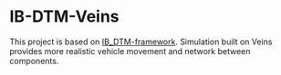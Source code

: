 # IB-DTM-Veins

This project is based on [IB_DTM-framework](https://github.com/pga2rn/IB-DTM_framework). Simulation built on Veins provides more realistic vehicle movement and network between components.
